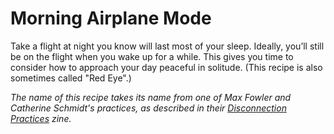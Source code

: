 # Morning Airplane Mode

Take a flight at night you know will last most of your sleep. Ideally, you’ll still be on the flight when you wake up for a while. This gives you time to consider how to approach your day peaceful in solitude. (This recipe is also sometimes called "Red Eye".)

*The name of this recipe takes its name from one of Max Fowler and Catherine Schmidt's practices, as described in their [Disconnection Practices](zzz-library/disconnection-practices) zine.*
